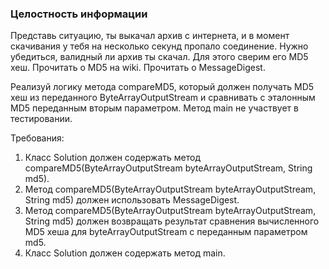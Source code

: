 
### Целостность информации

Представь ситуацию, ты выкачал архив с интернета, и в момент скачивания у тебя на несколько секунд пропало соединение.
Нужно убедиться, валидный ли архив ты скачал. Для этого сверим его MD5 хеш.
Прочитать о MD5 на wiki.
Прочитать о MessageDigest.

Реализуй логику метода compareMD5, который должен получать MD5 хеш из переданного ByteArrayOutputStream и сравнивать с эталонным MD5 переданным вторым параметром.
Метод main не участвует в тестировании.


Требования:
1.	Класс Solution должен содержать метод compareMD5(ByteArrayOutputStream byteArrayOutputStream, String md5).
2.	Метод compareMD5(ByteArrayOutputStream byteArrayOutputStream, String md5) должен использовать MessageDigest.
3.	Метод compareMD5(ByteArrayOutputStream byteArrayOutputStream, String md5) должен возвращать результат сравнения вычисленного MD5 хеша для byteArrayOutputStream с переданным параметром md5.
4.	Класс Solution должен содержать метод main.


